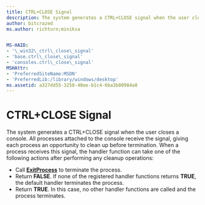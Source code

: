 ```yaml
---
title: CTRL+CLOSE Signal
description: The system generates a CTRL+CLOSE signal when the user closes a console.
author: bitcrazed
ms.author: richturn;miniksa


MS-HAID:
- '\_win32\_ctrl\_close\_signal'
- 'base.ctrl\_close\_signal'
- 'consoles.ctrl\_close\_signal'
MSHAttr:
- 'PreferredSiteName:MSDN'
- 'PreferredLib:/library/windows/desktop'
ms.assetid: a327dd55-3250-40ee-b1c4-6ba3b80984a8
---
```


# CTRL+CLOSE Signal


The system generates a CTRL+CLOSE signal when the user closes a console. All processes attached to the console receive the signal, giving each process an opportunity to clean up before termination. When a process receives this signal, the handler function can take one of the following actions after performing any cleanup operations:

-   Call [**ExitProcess**](https://msdn.microsoft.com/library/windows/desktop/ms682658) to terminate the process.
-   Return **FALSE**. If none of the registered handler functions returns **TRUE**, the default handler terminates the process.
-   Return **TRUE**. In this case, no other handler functions are called and the process terminates.

 

 




